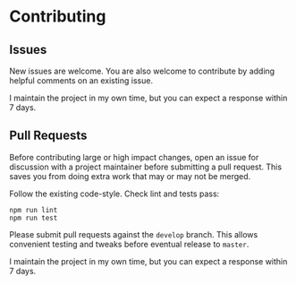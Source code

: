 # Contributing

## Issues

New issues are welcome. You are also welcome to contribute by adding helpful comments on an existing issue.

I maintain the project in my own time, but you can expect a response within 7 days.

## Pull Requests

Before contributing large or high impact changes, open an issue for discussion with a project maintainer before submitting a pull request. This saves you from doing extra work that may or may not be merged.

Follow the existing code-style. Check lint and tests pass:

    npm run lint
    npm run test

Please submit pull requests against the `develop` branch. This allows convenient testing and tweaks before eventual release to `master`.

I maintain the project in my own time, but you can expect a response within 7 days.
